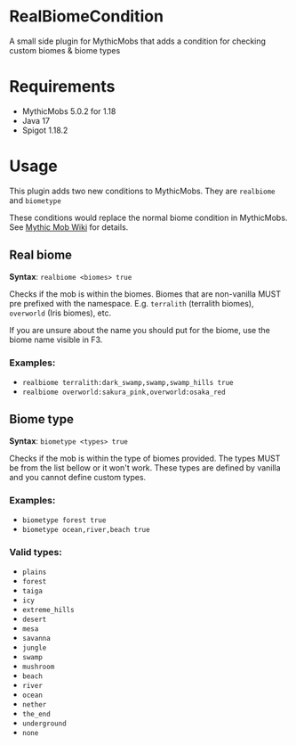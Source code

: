 # RealBiomeCondition
A small side plugin for MythicMobs that adds a condition for checking custom biomes & biome types

# Requirements
- MythicMobs 5.0.2 for 1.18
- Java 17
- Spigot 1.18.2

# Usage
This plugin adds two new conditions to MythicMobs. They are `realbiome` and `biometype`

These conditions would replace the normal biome condition in MythicMobs. See [Mythic Mob Wiki](https://mythicmobs.net/manual/doku.php/conditions/biome) for details.

## Real biome
**Syntax**: `realbiome <biomes> true`

Checks if the mob is within the biomes. Biomes that are non-vanilla MUST pre prefixed with the namespace. E.g. `terralith` (terralith biomes), `overworld` (Iris biomes), etc.

If you are unsure about the name you should put for the biome, use the biome name visible in F3.

### Examples:

- `realbiome terralith:dark_swamp,swamp,swamp_hills true`
- `realbiome overworld:sakura_pink,overworld:osaka_red`

## Biome type
**Syntax**: `biometype <types> true`

Checks if the mob is within the type of biomes provided. The types MUST be from the list bellow or it won't work. These types are defined by vanilla and you cannot define custom types.

### Examples:
- `biometype forest true`
- `biometype ocean,river,beach true`

### Valid types:
- `plains`
- `forest`
- `taiga`
- `icy`
- `extreme_hills`
- `desert`
- `mesa`
- `savanna`
- `jungle`
- `swamp`
- `mushroom`
- `beach`
- `river`
- `ocean`
- `nether`
- `the_end`
- `underground`
- `none`
  


